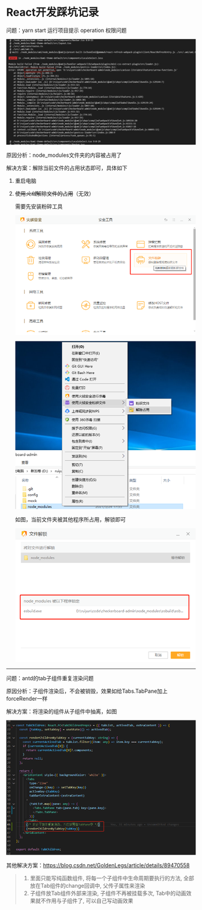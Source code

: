 # React开发踩坑记录

问题：yarn start 运行项目提示 operation 权限问题

![](/images/2021-05-24-17-57-46.png)

原因分析：node_modules文件夹的内容被占用了

解决方案：解除当前文件的占用状态即可，具体如下

1. 重启电脑

2. ~~使用*火绒*解除文件的占用~~（无效）

    需要先安装粉碎工具

    ![](/images/2021-05-24-18-02-01.png)

    ![](/images/2021-05-24-18-00-46.png)

    如图，当前文件夹被其他程序所占用，解锁即可

    ![](/images/2021-05-24-18-01-29.png)

----

问题：antd的tab子组件重复渲染问题

原因分析：子组件渲染后，不会被销毁，效果如给Tabs.TabPane加上forceRender一样

解决方案：将渲染的组件从子组件中抽离，如图

![](/images/2021-05-31-15-29-55.png)

其他解决方案：https://blog.csdn.net/GoldenLegs/article/details/89470558

> 1. 里面只能写纯函数组件, 将每一个子组件中生命周期要执行的方法, 全部放在Tab组件的change回调中, 父传子属性来渲染
> 2. 子组件放Tab组件外部来渲染, 子组件不再被挂载多次, Tab中的动画效果就不作用与子组件了, 可以自己写动画效果